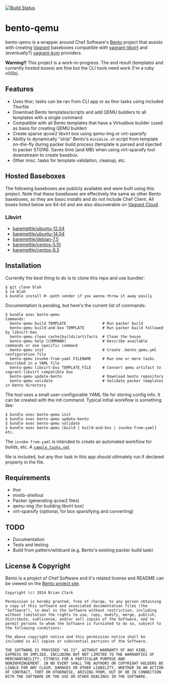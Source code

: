 [![Build Status](https://travis-ci.org/baremettle/bento-qemu.svg?branch=master)](https://travis-ci.org/baremettle/bento-qemu)
# bento-qemu

bento-qemu is a wrapper around Chef Software's
[Bento](http://opscode.github.io/bento) project that assists with creating
[Vagrant](http://vagrantup.com) baseboxes compatible with
[vagrant-libvirt](https://github.com/pradels/vagrant-libvirt) and (eventually?)
[vagrant-kvm](https://github.com/adrahon/vagrant-kvm) providers.

**Warning!!** This project is a work-in-progress. The end result (templates and currently hosted boxes)
are fine but the CLI tools need work (I'm a ruby n00b).

## Features
- Uses thor; tasks can be ran from CLI app or as thor tasks using included Thorfile
- Download Bento templates/scripts and add QEMU builders to all templates with a single command
- Compatible with all Bento templates that have a Virtualbox builder (used as basis for creating QEMU builder)
- Create sparse qcow2 libvirt box using qemu-img or virt-sparsify
- Ability to dynamically "strip" Bento's `minimize.sh` script from template on-the-fly during packer build process (template is parsed and injected to packer STDIN). Saves time (and MB) when using virt-sparsify tool downstream to create basebox.
- Other misc. tasks for template validation, cleanup, etc.

## Hosted Baseboxes
The following baseboxes are publicly available and were built using
this project. Note that these baseboxes are effectively the same as
other Bento baseboxes, so they are basic installs and do not include
Chef Client. All boxes listed below are 64-bit and are also discoverable
on [Vagrant Cloud](https://vagrantcloud.com/).

### Libvirt
* [baremettle/ubuntu-12.04](https://s3.amazonaws.com/bento-qemu/vagrant/libvirt/baremettle-ubuntu-12.04-libvirt.box)
* [baremettle/ubuntu-14.04](https://s3.amazonaws.com/bento-qemu/vagrant/libvirt/baremettle-ubuntu-14.04-libvirt.box)
* [baremettle/debian-7.5](https://s3.amazonaws.com/bento-qemu/vagrant/libvirt/baremettle-debian-7.5-libvirt.box)
* [baremettle/centos-5.10](https://s3.amazonaws.com/bento-qemu/vagrant/libvirt/baremettle-centos-5.10-libvirt.box)
* [baremettle/centos-6.5](https://s3.amazonaws.com/bento-qemu/vagrant/libvirt/baremettle-centos-6.5-libvirt.box)

## Installation
Currently the best thing to do is to clone this repo and use bundler:

    $ git clone blah
    $ cd blah
    $ bundle install #--path vendor if you wanna throw it away easily

Documentation is pending, but here's the current list of commands:
```
$ bundle exec bento-qemu
Commands:
  bento-qemu build TEMPLATE                # Run packer build
  bento-qemu build-and-box TEMPLATE        # Run packer build followed by libvirt-box
  bento-qemu clean cache|builds|artifacts  # Clean the house
  bento-qemu help [COMMAND]                # Describe available commands or one specific command
  bento-qemu init                          # Create .bento_qemu.yml configuration file
  bento-qemu invoke-from-yaml FILENAME     # Run one or more tasks described in a YAML file
  bento-qemu libvirt-box TEMPLATE_FILE     # Convert qemu artifact to vagrant-libvirt compatible box
  bento-qemu update-bento                  # Download bento repository
  bento-qemu validate                      # Validate packer templates in bento directory
```
The tool uses a small user-configurable YAML file for storing config info.  It can be created with the init command.  Typical initial workflow is something like:
```
$ bundle exec bento-qemu init
$ bundle exec bento-qemu update-bento
$ bundle exec bento-qemu validate
$ bundle exec bento-qemu [build | build-and-box | invoke-from-yaml] etc.
```
The `invoke-from-yaml` is intended to create an automated workflow for builds, etc. A
[`sample_tasks.yml`](https://github.com/baremettle/bento-qemu/blob/master/sample_task_list.yml)

file is included, but any thor task in this app should ultimately run if declared properly in the file.

## Requirements
- thor
- mixlib-shellout
- Packer (generating qcow2 files)
- qemu-img (for building libvirt box)
- virt-sparsify (optional, for box sparsifying and converting)

## TODO
- Documentation
- Tests and testing
- Build from pattern/wildcard (e.g. Bento's existing packer build task)

## License & Copyright
Bento is a project of Chef Software and it's related license and README can be viewed on the [Bento project site](https://github.com/opscode/bento).

```text
Copyright (c) 2014 Brian Clark

Permission is hereby granted, free of charge, to any person obtaining
a copy of this software and associated documentation files (the
"Software"), to deal in the Software without restriction, including
without limitation the rights to use, copy, modify, merge, publish,
distribute, sublicense, and/or sell copies of the Software, and to
permit persons to whom the Software is furnished to do so, subject to
the following conditions:

The above copyright notice and this permission notice shall be
included in all copies or substantial portions of the Software.

THE SOFTWARE IS PROVIDED "AS IS", WITHOUT WARRANTY OF ANY KIND,
EXPRESS OR IMPLIED, INCLUDING BUT NOT LIMITED TO THE WARRANTIES OF
MERCHANTABILITY, FITNESS FOR A PARTICULAR PURPOSE AND
NONINFRINGEMENT. IN NO EVENT SHALL THE AUTHORS OR COPYRIGHT HOLDERS BE
LIABLE FOR ANY CLAIM, DAMAGES OR OTHER LIABILITY, WHETHER IN AN ACTION
OF CONTRACT, TORT OR OTHERWISE, ARISING FROM, OUT OF OR IN CONNECTION
WITH THE SOFTWARE OR THE USE OR OTHER DEALINGS IN THE SOFTWARE.
```
